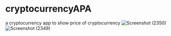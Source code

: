 # cryptocurrencyAPA
a cryptocurrency app to show price of cryptocurrency
![Screenshot (2350)](https://github.com/prvsa2003/cryptocurrencyAPA/assets/96149701/136d48b4-b9a4-417e-bf5a-ff94448f41de)
![Screenshot (2349)](https://github.com/prvsa2003/cryptocurrencyAPA/assets/96149701/c2f6382c-4353-4a95-8a68-6415b79936fc)
